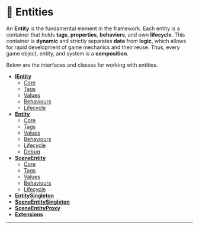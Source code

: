 # 🧩 Entities

An **Entity** is the fundamental element in the framework. Each entity is a container that holds **tags**,
**properties**, **behaviors**, and own **lifecycle**. This container is **dynamic** and strictly separates **data** from
**logic**, which allows for rapid development of game mechanics and their reuse. Thus, every game object, entity, and
system is a **composition**.

Below are the interfaces and classes for working with entities.

- **[IEntity](IEntity.md)** <!-- + -->
    - [Core](IEntityCore.md) <!-- + -->
    - [Tags](IEntityTags.md) <!-- + -->
    - [Values](IEntityValues.md) <!-- + -->
    - [Behaviours](IEntityBehaviours.md) <!-- + -->
    - [Lifecycle](IEntityLifecycle.md) <!-- + -->
- **[Entity](Entity.md)** <!-- + -->
    - [Core](EntityCore.md) <!-- + -->
    - [Tags](EntityTags.md) <!-- + -->
    - [Values](EntityValues.md) <!-- + -->
    - [Behaviours](EntityBehaviours.md) <!-- + -->
    - [Lifecycle](EntityLifecycle.md) <!-- + -->
    - [Debug](EntityDebug.md)
- **[SceneEntity](SceneEntity.md)** 
    - [Core](SceneEntityCore.md) 
    - [Tags](SceneEntityTags.md) 
    - [Values](SceneEntityValues.md)
    - [Behaviours](SceneEntityBehaviours.md)
    - [Lifecycle](SceneEntityLifecycle.md)
- **[EntitySingleton](EntitySingleton.md)**
- **[SceneEntitySingleton](SceneEntitySingleton.md)**
- **[SceneEntityProxy](SceneEntityProxy.md)**
- **[Extensions](Extensions.md)**

---

